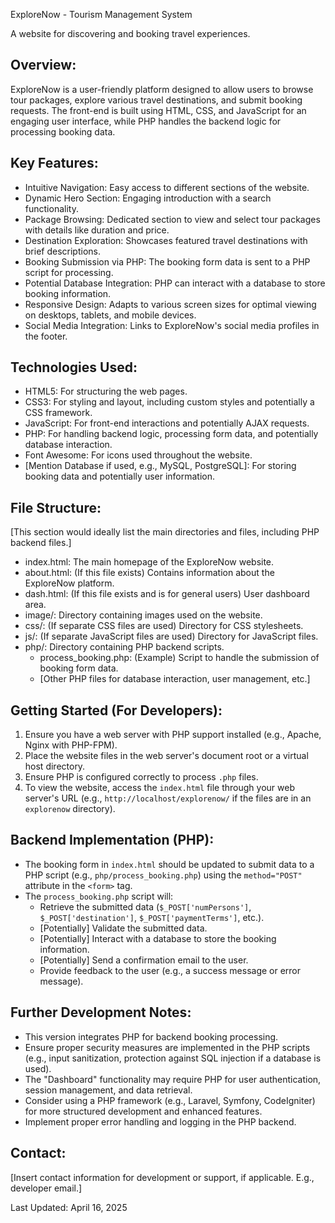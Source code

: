 ExploreNow - Tourism Management System

A website for discovering and booking travel experiences.

Overview:
---------
ExploreNow is a user-friendly platform designed to allow users to browse tour packages, explore various travel destinations, and submit booking requests. The front-end is built using HTML, CSS, and JavaScript for an engaging user interface, while PHP handles the backend logic for processing booking data.

Key Features:
-------------
- Intuitive Navigation: Easy access to different sections of the website.
- Dynamic Hero Section: Engaging introduction with a search functionality.
- Package Browsing: Dedicated section to view and select tour packages with details like duration and price.
- Destination Exploration: Showcases featured travel destinations with brief descriptions.
- Booking Submission via PHP: The booking form data is sent to a PHP script for processing.
- Potential Database Integration: PHP can interact with a database to store booking information.
- Responsive Design: Adapts to various screen sizes for optimal viewing on desktops, tablets, and mobile devices.
- Social Media Integration: Links to ExploreNow's social media profiles in the footer.

Technologies Used:
-------------------
- HTML5: For structuring the web pages.
- CSS3: For styling and layout, including custom styles and potentially a CSS framework.
- JavaScript: For front-end interactions and potentially AJAX requests.
- PHP: For handling backend logic, processing form data, and potentially database interaction.
- Font Awesome: For icons used throughout the website.
- [Mention Database if used, e.g., MySQL, PostgreSQL]: For storing booking data and potentially user information.

File Structure:
---------------
[This section would ideally list the main directories and files, including PHP backend files.]

- index.html: The main homepage of the ExploreNow website.
- about.html: (If this file exists) Contains information about the ExploreNow platform.
- dash.html: (If this file exists and is for general users) User dashboard area.
- image/: Directory containing images used on the website.
- css/: (If separate CSS files are used) Directory for CSS stylesheets.
- js/: (If separate JavaScript files are used) Directory for JavaScript files.
- php/: Directory containing PHP backend scripts.
    - process_booking.php: (Example) Script to handle the submission of booking form data.
    - [Other PHP files for database interaction, user management, etc.]

Getting Started (For Developers):
---------------------------------
1. Ensure you have a web server with PHP support installed (e.g., Apache, Nginx with PHP-FPM).
2. Place the website files in the web server's document root or a virtual host directory.
3. Ensure PHP is configured correctly to process `.php` files.
4. To view the website, access the `index.html` file through your web server's URL (e.g., `http://localhost/explorenow/` if the files are in an `explorenow` directory).

Backend Implementation (PHP):
-----------------------------
- The booking form in `index.html` should be updated to submit data to a PHP script (e.g., `php/process_booking.php`) using the `method="POST"` attribute in the `<form>` tag.
- The `process_booking.php` script will:
    - Retrieve the submitted data (`$_POST['numPersons']`, `$_POST['destination']`, `$_POST['paymentTerms']`, etc.).
    - [Potentially] Validate the submitted data.
    - [Potentially] Interact with a database to store the booking information.
    - [Potentially] Send a confirmation email to the user.
    - Provide feedback to the user (e.g., a success message or error message).

Further Development Notes:
--------------------------
- This version integrates PHP for backend booking processing.
- Ensure proper security measures are implemented in the PHP scripts (e.g., input sanitization, protection against SQL injection if a database is used).
- The "Dashboard" functionality may require PHP for user authentication, session management, and data retrieval.
- Consider using a PHP framework (e.g., Laravel, Symfony, CodeIgniter) for more structured development and enhanced features.
- Implement proper error handling and logging in the PHP backend.

Contact:
--------
[Insert contact information for development or support, if applicable. E.g., developer email.]

Last Updated: April 16, 2025